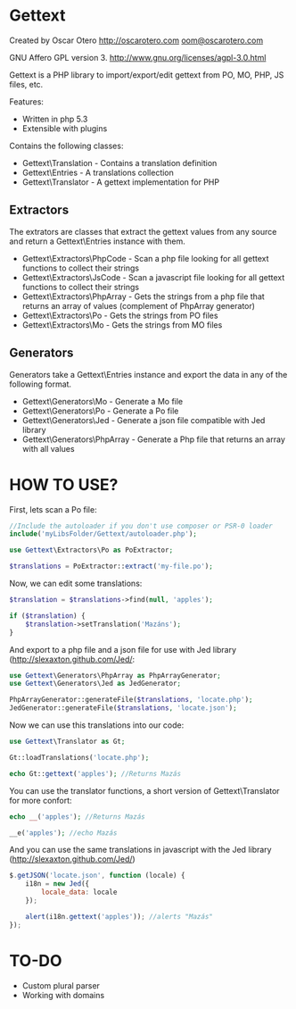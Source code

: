 Gettext
=======

Created by Oscar Otero <http://oscarotero.com> <oom@oscarotero.com>

GNU Affero GPL version 3. http://www.gnu.org/licenses/agpl-3.0.html

Gettext is a PHP library to import/export/edit gettext from PO, MO, PHP, JS files, etc.

Features:

* Written in php 5.3
* Extensible with plugins

Contains the following classes:

* Gettext\Translation - Contains a translation definition
* Gettext\Entries - A translations collection
* Gettext\Translator - A gettext implementation for PHP

Extractors
----------

The extrators are classes that extract the gettext values from any source and return a Gettext\Entries instance with them.

* Gettext\Extractors\PhpCode - Scan a php file looking for all gettext functions to collect their strings
* Gettext\Extractors\JsCode - Scan a javascript file looking for all gettext functions to collect their strings
* Gettext\Extractors\PhpArray - Gets the strings from a php file that returns an array of values (complement of PhpArray generator)
* Gettext\Extractors\Po - Gets the strings from PO files
* Gettext\Extractors\Mo - Gets the strings from MO files

Generators
----------

Generators take a Gettext\Entries instance and export the data in any of the following format.

* Gettext\Generators\Mo - Generate a Mo file
* Gettext\Generators\Po - Generate a Po file
* Gettext\Generators\Jed - Generate a json file compatible with Jed library
* Gettext\Generators\PhpArray - Generate a Php file that returns an array with all values

HOW TO USE?
===========

First, lets scan a Po file:

```php
//Include the autoloader if you don't use composer or PSR-0 loader
include('myLibsFolder/Gettext/autoloader.php');

use Gettext\Extractors\Po as PoExtractor;

$translations = PoExtractor::extract('my-file.po');
```

Now, we can edit some translations:

```php
$translation = $translations->find(null, 'apples');

if ($translation) {
	$translation->setTranslation('Mazáns');
}
```

And export to a php file and a json file for use with Jed library (http://slexaxton.github.com/Jed/:

```php
use Gettext\Generators\PhpArray as PhpArrayGenerator;
use Gettext\Generators\Jed as JedGenerator;

PhpArrayGenerator::generateFile($translations, 'locate.php');
JedGenerator::generateFile($translations, 'locate.json');
```

Now we can use this translations into our code:

```php
use Gettext\Translator as Gt;

Gt::loadTranslations('locate.php');

echo Gt::gettext('apples'); //Returns Mazás
```

You can use the translator functions, a short version of Gettext\Translator for more confort:

```php
echo __('apples'); //Returns Mazás

__e('apples'); //echo Mazás
```

And you can use the same translations in javascript with the Jed library (http://slexaxton.github.com/Jed/)

```javascript
$.getJSON('locate.json', function (locale) {
	i18n = new Jed({
		locale_data: locale
	});

	alert(i18n.gettext('apples')); //alerts "Mazás"
});
```


TO-DO
=====

* Custom plural parser
* Working with domains
